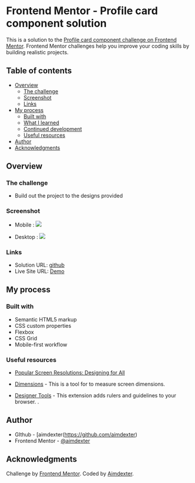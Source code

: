 # Frontend Mentor - Profile card component solution

This is a solution to the [Profile card component challenge on Frontend Mentor](https://www.frontendmentor.io/challenges/profile-card-component-cfArpWshJ). Frontend Mentor challenges help you improve your coding skills by building realistic projects. 

## Table of contents

- [Overview](#overview)
  - [The challenge](#the-challenge)
  - [Screenshot](#screenshot)
  - [Links](#links)
- [My process](#my-process)
  - [Built with](#built-with)
  - [What I learned](#what-i-learned)
  - [Continued development](#continued-development)
  - [Useful resources](#useful-resources)
- [Author](#author)
- [Acknowledgments](#acknowledgments)

## Overview

### The challenge

- Build out the project to the designs provided

### Screenshot
- Mobile :
![](./sc-sh-mobile.jpg)

- Desktop :
![](./sc-sh-Desktop.jpg)

### Links

- Solution URL: [github](https://github.com/aimdexter/profile-card-component-main)
- Live Site URL: [Demo](https://aimdexter.github.io/profile-card-component-main/)

## My process

### Built with

- Semantic HTML5 markup
- CSS custom properties
- Flexbox
- CSS Grid
- Mobile-first workflow

### Useful resources

- [Popular Screen Resolutions: Designing for All](https://mediag.com/blog/popular-screen-resolutions-designing-for-all/) 

- [Dimensions](https://chrome.google.com/webstore/detail/dimensions/baocaagndhipibgklemoalmkljaimfdj?hl=en) - This is a tool for to measure screen dimensions.

- [Designer Tools](https://chrome.google.com/webstore/detail/designer-tools/jiiidpmjdakhbgkbdchmhmnfbdebfnhp?hl=en) - This extension adds rulers and guidelines to your browser. .

## Author

- GIthub - [aimdexter(https://github.com/aimdexter)
- Frontend Mentor - [@aimdexter](https://www.frontendmentor.io/profile/aimdexter)

## Acknowledgments

  Challenge by <a href="https://www.frontendmentor.io?ref=challenge" target="_blank">Frontend Mentor</a>.
  Coded by <a href="https://github.com/aimdexter/">Aimdexter</a>.

